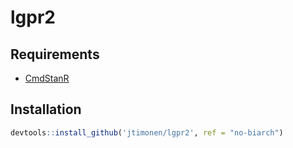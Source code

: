 # lgpr2

## Requirements
* [CmdStanR](https://mc-stan.org/cmdstanr/)

## Installation

```r
devtools::install_github('jtimonen/lgpr2', ref = "no-biarch")
``` 
